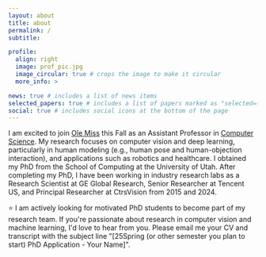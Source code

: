```yaml
---
layout: about
title: about
permalink: /
subtitle:

profile:
  align: right
  image: prof_pic.jpg
  image_circular: true # crops the image to make it circular
  more_info: >

news: true # includes a list of news items
selected_papers: true # includes a list of papers marked as "selected={true}"
social: true # includes social icons at the bottom of the page
---
```


I am excited to join [Ole Miss](https://olemiss.edu/) this Fall as an Assistant Professor in [Computer Science](https://cs.olemiss.edu/). My research focuses on computer vision and deep learning, particularly in human modeling (e.g., human pose and human-objection interaction), and applications such as robotics and healthcare. I obtained my PhD from the School of Computing at the University of Utah. After completing my PhD, I have been working in industry research labs as a Research Scientist at GE Global Research, Senior Researcher at Tencent US, and Principal Researcher at CtrsVision from 2015 and 2024. 

⭐ I am actively looking for motivated PhD students to become part of my research team. If you're passionate about research in computer vision and machine learning, I'd love to hear from you. Please email me your CV and transcript with the subject line "[25Spring (or other semester you plan to start) PhD Application - Your Name]". 